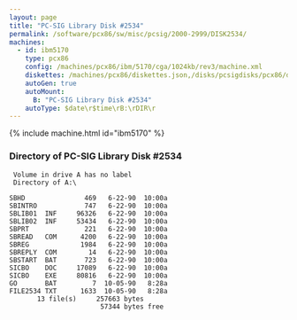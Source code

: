 ```yaml
---
layout: page
title: "PC-SIG Library Disk #2534"
permalink: /software/pcx86/sw/misc/pcsig/2000-2999/DISK2534/
machines:
  - id: ibm5170
    type: pcx86
    config: /machines/pcx86/ibm/5170/cga/1024kb/rev3/machine.xml
    diskettes: /machines/pcx86/diskettes.json,/disks/pcsigdisks/pcx86/diskettes.json
    autoGen: true
    autoMount:
      B: "PC-SIG Library Disk #2534"
    autoType: $date\r$time\rB:\rDIR\r
---
```


{% include machine.html id="ibm5170" %}

### Directory of PC-SIG Library Disk #2534

     Volume in drive A has no label
     Directory of A:\

    SBHD               469   6-22-90  10:00a
    SBINTRO            747   6-22-90  10:00a
    SBLIB01  INF     96326   6-22-90  10:00a
    SBLIB02  INF     53434   6-22-90  10:00a
    SBPRT              221   6-22-90  10:00a
    SBREAD   COM      4200   6-22-90  10:00a
    SBREG             1984   6-22-90  10:00a
    SBREPLY  COM        14   6-22-90  10:00a
    SBSTART  BAT       723   6-22-90  10:00a
    SICBO    DOC     17089   6-22-90  10:00a
    SICBO    EXE     80816   6-22-90  10:00a
    GO       BAT         7  10-05-90   8:28a
    FILE2534 TXT      1633  10-05-90   8:28a
           13 file(s)     257663 bytes
                           57344 bytes free
